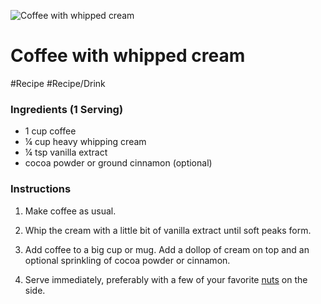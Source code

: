 ![Coffee with whipped cream](https://i.dietdoctor.com/wp-content/uploads/2017/12/DD-353.jpg?auto=compress%2Cformat&w=1200&h=801&fit=crop)

# Coffee with whipped cream

#Recipe 
#Recipe/Drink

### Ingredients (1 Serving)

-   1 cup coffee
-   ¼ cup heavy whipping cream
-   ¼ tsp vanilla extract
-   cocoa powder or ground cinnamon (optional)

### Instructions

1.  Make coffee as usual.
    
2.  Whip the cream with a little bit of vanilla extract until soft peaks form.
    
3.  Add coffee to a big cup or mug. Add a dollop of cream on top and an optional sprinkling of cocoa powder or cinnamon.
    
4.  Serve immediately, preferably with a few of your favorite [nuts](https://www.dietdoctor.com/low-carb/nuts) on the side.

